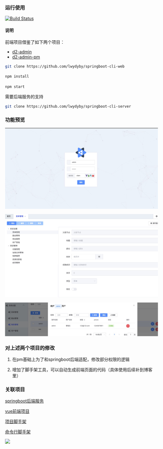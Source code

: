 ### 运行使用
[![Build Status](https://www.travis-ci.org/lwydyby/l2admin-web.svg?branch=master)](https://www.travis-ci.org/lwydyby/l2admin-web)
#### 说明
前端项目借鉴了如下两个项目：
  - [d2-admin](https://github.com/d2-projects/d2-admin)
  - [d2-admin-pm](https://github.com/wjkang/d2-admin-pm.git)

```bash
git clone https://github.com/lwydyby/springboot-cli-web

npm install

npm start
```
需要后端服务的支持
```bash
git clone https://github.com/lwydyby/springboot-cli-server
```
### 功能预览
![](img/login.jpg)

![](img/menu.png)

![](img/role.png)

### 对上述两个项目的修改

1. 在pm基础上为了和springboot后端适配，修改部分权限的逻辑

2. 增加了脚手架工具，可以自动生成前端页面的代码（具体使用后续补到博客里）

### 关联项目

[springboot后端服务](https://github.com/lwydyby/springboot-cli-server)

[vue前端项目](https://github.com/lwydyby/springboot-cli-web)

[项目脚手架](https://github.com/lwydyby/springboot-cli-generator)

[命令行脚手架](https://github.com/lwydyby/generator-cli)


<a href="https://github.com/d2-projects/d2-admin" target="_blank"><img src="https://raw.githubusercontent.com/FairyEver/d2-admin/master/doc/image/d2-admin@2x.png" width="200"></a>
